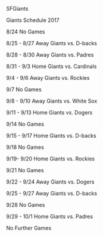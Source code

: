 SFGiants


Giants Schedule 2017

8/24
No Games

8/25 - 8/27 Away
Giants vs. D-backs 

8/28 - 8/30 Away
Giants vs. Padres

8/31 - 9/3 Home
Giants vs. Cardinals

9/4 - 9/6 Away
Giants vs. Rockies

9/7
No Games

9/8 - 9/10 Away
Giants vs. White Sox

9/11 - 9/13 Home
Giants vs. Dogers

9/14
No Games

9/15 - 9/17 Home
Giants vs. D-backs

9/18
No Games

9/19- 9/20 Home
Giants vs. Rockies

9/21
No Games

9/22 - 9/24 Away
Giants vs. Dogers

9/25 - 9/27 Away
Giants vs. D-backs

9/28
No Games

9/29 - 10/1 Home
Giants vs. Padres

No Further Games